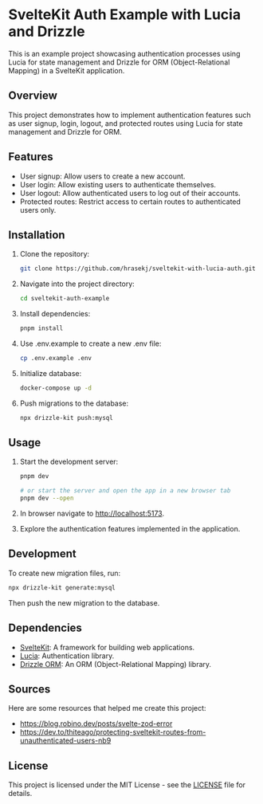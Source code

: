 # SvelteKit Auth Example with Lucia and Drizzle

This is an example project showcasing authentication processes using Lucia for state management and Drizzle for ORM (Object-Relational Mapping) in a SvelteKit application.

## Overview

This project demonstrates how to implement authentication features such as user signup, login, logout, and protected routes using Lucia for state management and Drizzle for ORM.

## Features

- User signup: Allow users to create a new account.
- User login: Allow existing users to authenticate themselves.
- User logout: Allow authenticated users to log out of their accounts.
- Protected routes: Restrict access to certain routes to authenticated users only.

## Installation

1. Clone the repository:

   ```bash
   git clone https://github.com/hrasekj/sveltekit-with-lucia-auth.git
   ```

2. Navigate into the project directory:

   ```bash
   cd sveltekit-auth-example
   ```

3. Install dependencies:

   ```bash
   pnpm install
   ```

4. Use .env.example to create a new .env file:

   ```bash
   cp .env.example .env
   ```

5. Initialize database:

   ```bash
   docker-compose up -d
   ```

6. Push migrations to the database:

   ```bash
   npx drizzle-kit push:mysql
   ```

## Usage

1. Start the development server:

   ```bash
   pnpm dev

   # or start the server and open the app in a new browser tab
   pnpm dev --open
   ```

2. In browser navigate to [http://localhost:5173](http://localhost:5173).

3. Explore the authentication features implemented in the application.

## Development

To create new migration files, run:

```bash
npx drizzle-kit generate:mysql
```

Then push the new migration to the database.

## Dependencies

- [SvelteKit](https://github.com/sveltejs/kit): A framework for building web applications.
- [Lucia](https://github.com/lucia-auth/lucia): Authentication library.
- [Drizzle ORM](https://github.com/drizzle-team/drizzle-orm): An ORM (Object-Relational Mapping) library.

## Sources

Here are some resources that helped me create this project:

- https://blog.robino.dev/posts/svelte-zod-error
- https://dev.to/thiteago/protecting-sveltekit-routes-from-unauthenticated-users-nb9

## License

This project is licensed under the MIT License - see the [LICENSE](LICENSE) file for details.

